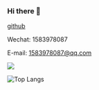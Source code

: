 ### Hi there 👋

[github](github.com/okbug)

Wechat: 1583978087


E-mail: 1583978087@qq.com

![](https://github-readme-stats.vercel.app/api?username=okbug&show_icons=true)

<!-- ![](https://github-profile-trophy.vercel.app/?username=okbug&theme=flat&column=6) -->

![Top Langs](https://github-readme-stats.vercel.app/api/top-langs/?username=okbug)
